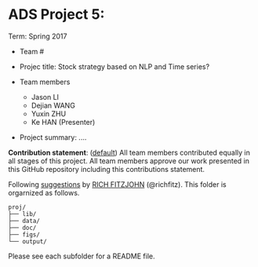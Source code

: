 # ADS Project 5: 

Term: Spring 2017

+ Team #
+ Projec title: Stock strategy based on NLP and Time series?
+ Team members
	+ Jason LI
	+ Dejian WANG
	+ Yuxin ZHU
	+ Ke HAN (Presenter)

+ Project summary: ....
	
**Contribution statement**: ([default](doc/a_note_on_contributions.md)) All team members contributed equally in all stages of this project. All team members approve our work presented in this GitHub repository including this contributions statement. 

Following [suggestions](http://nicercode.github.io/blog/2013-04-05-projects/) by [RICH FITZJOHN](http://nicercode.github.io/about/#Team) (@richfitz). This folder is orgarnized as follows.

```
proj/
├── lib/
├── data/
├── doc/
├── figs/
└── output/
```

Please see each subfolder for a README file.
